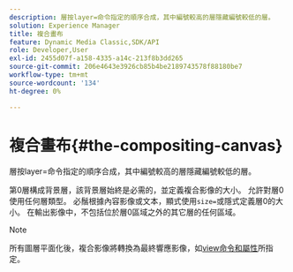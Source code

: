 ```yaml
---
description: 層按layer=命令指定的順序合成，其中編號較高的層隱藏編號較低的層。
solution: Experience Manager
title: 複合畫布
feature: Dynamic Media Classic,SDK/API
role: Developer,User
exl-id: 2455d07f-a158-4335-a14c-213f8b3dd265
source-git-commit: 206e4643e3926cb85b4be2189743578f88180be7
workflow-type: tm+mt
source-wordcount: '134'
ht-degree: 0%

---
```


# 複合畫布{#the-compositing-canvas}

層按layer=命令指定的順序合成，其中編號較高的層隱藏編號較低的層。

第0層構成背景層，該背景層始終是必需的，並定義複合影像的大小。 允許對層0使用任何層類型。 必鬚根據內容影像或文本，顯式使用`size=`或隱式定義層0的大小。 在輸出影像中，不包括位於層0區域之外的其它層的任何區域。

>[!NOTE]
>
>所有圖層平面化後，複合影像將轉換為最終響應影像，如[view命令和屬性](../../../../../../is-api/http-ref/image-serving-api-ref/c-http-protocol-reference/c-syntax-and-features/c-command-overview/r-view-commands-and-attributes.md#reference-8b3d637d080a47a4ba669a7f0de2ba90)所指定。
